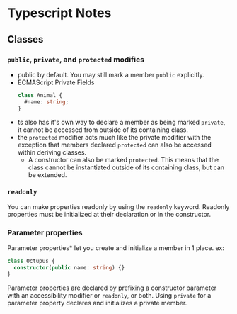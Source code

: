 # Typescript Notes

## Classes

### `public`, `private`, and `protected` modifies
* public by default. You may still mark a member `public` explicitly.
* ECMAScript Private Fields
  ```ts
  class Animal {
    #name: string;
  }
  ```
* ts also has it's own way to declare a member as being marked `private`, it cannot be accessed from outside of its
  containing class.
* the `protected` modifier acts much like the private modifier with the exception that members declared `protected`
  can also be accessed within deriving classes.
    * A constructor can also be marked `protected`. This means that the class cannot be instantiated outside of its
      containing class, but can be extended.

### `readonly`
You can make properties readonly by using the `readonly` keyword. Readonly properties must be initialized at their
declaration or in the constructor.

### Parameter properties
Parameter properties* let you create and initialize a member in 1 place. ex:

```ts
class Octupus {
  constructor(public name: string) {}
}
```

Parameter properties are declared by prefixing a constructor parameter with an accessibility modifier or `readonly`, or
both. Using `private` for a parameter property declares and initializes a private member.

